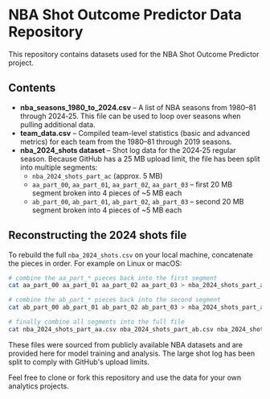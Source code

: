# NBA Shot Outcome Predictor Data Repository

This repository contains datasets used for the NBA Shot Outcome Predictor project.

## Contents

- **nba_seasons_1980_to_2024.csv** – A list of NBA seasons from 1980–81 through 2024‑25.  This file can be used to loop over seasons when pulling additional data.
- **team_data.csv** – Compiled team-level statistics (basic and advanced metrics) for each team from the 1980–81 through 2019 seasons.
- **nba_2024_shots dataset** – Shot log data for the 2024‑25 regular season.  Because GitHub has a 25 MB upload limit, the file has been split into multiple segments:
  - `nba_2024_shots_part_ac` (approx. 5 MB)
  - `aa_part_00`, `aa_part_01`, `aa_part_02`, `aa_part_03` – first 20 MB segment broken into 4 pieces of ~5 MB each
  - `ab_part_00`, `ab_part_01`, `ab_part_02`, `ab_part_03` – second 20 MB segment broken into 4 pieces of ~5 MB each

## Reconstructing the 2024 shots file

To rebuild the full `nba_2024_shots.csv` on your local machine, concatenate the pieces in order.  For example on Linux or macOS:

```bash
# combine the aa_part_* pieces back into the first segment
cat aa_part_00 aa_part_01 aa_part_02 aa_part_03 > nba_2024_shots_part_aa.csv

# combine the ab_part_* pieces back into the second segment
cat ab_part_00 ab_part_01 ab_part_02 ab_part_03 > nba_2024_shots_part_ab.csv

# finally combine all segments into the full file
cat nba_2024_shots_part_aa.csv nba_2024_shots_part_ab.csv nba_2024_shots_part_ac > nba_2024_shots.csv
```

These files were sourced from publicly available NBA datasets and are provided here for model training and analysis.  The large shot log has been split to comply with GitHub's upload limits.

Feel free to clone or fork this repository and use the data for your own analytics projects.
